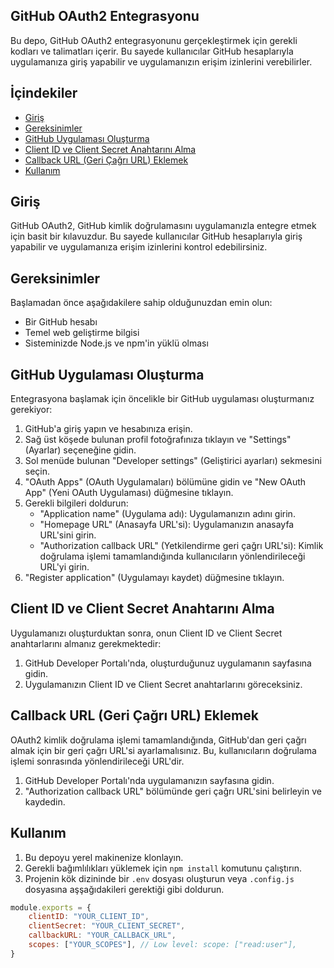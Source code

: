 ## GitHub OAuth2 Entegrasyonu

Bu depo, GitHub OAuth2 entegrasyonunu gerçekleştirmek için gerekli kodları ve talimatları içerir. Bu sayede kullanıcılar GitHub hesaplarıyla uygulamanıza giriş yapabilir ve uygulamanızın erişim izinlerini verebilirler.

## İçindekiler
- [Giriş](#giriş)
- [Gereksinimler](#gereksinimler)
- [GitHub Uygulaması Oluşturma](#github-uygulaması-oluşturma)
- [Client ID ve Client Secret Anahtarını Alma](#client-id-ve-client-secret-anahtarını-alma)
- [Callback URL (Geri Çağrı URL) Eklemek](#callback-url-geri-çağrı-url-eklemek)
- [Kullanım](#kullanım)

## Giriş

GitHub OAuth2, GitHub kimlik doğrulamasını uygulamanızla entegre etmek için basit bir kılavuzdur. Bu sayede kullanıcılar GitHub hesaplarıyla giriş yapabilir ve uygulamanıza erişim izinlerini kontrol edebilirsiniz.

## Gereksinimler

Başlamadan önce aşağıdakilere sahip olduğunuzdan emin olun:

- Bir GitHub hesabı
- Temel web geliştirme bilgisi
- Sisteminizde Node.js ve npm'in yüklü olması

## GitHub Uygulaması Oluşturma

Entegrasyona başlamak için öncelikle bir GitHub uygulaması oluşturmanız gerekiyor:

1. GitHub'a giriş yapın ve hesabınıza erişin.
2. Sağ üst köşede bulunan profil fotoğrafınıza tıklayın ve "Settings" (Ayarlar) seçeneğine gidin.
3. Sol menüde bulunan "Developer settings" (Geliştirici ayarları) sekmesini seçin.
4. "OAuth Apps" (OAuth Uygulamaları) bölümüne gidin ve "New OAuth App" (Yeni OAuth Uygulaması) düğmesine tıklayın.
5. Gerekli bilgileri doldurun:
   - "Application name" (Uygulama adı): Uygulamanızın adını girin.
   - "Homepage URL" (Anasayfa URL'si): Uygulamanızın anasayfa URL'sini girin.
   - "Authorization callback URL" (Yetkilendirme geri çağrı URL'si): Kimlik doğrulama işlemi tamamlandığında kullanıcıların yönlendirileceği URL'yi girin.
6. "Register application" (Uygulamayı kaydet) düğmesine tıklayın.

## Client ID ve Client Secret Anahtarını Alma

Uygulamanızı oluşturduktan sonra, onun Client ID ve Client Secret anahtarlarını almanız gerekmektedir:

1. GitHub Developer Portalı'nda, oluşturduğunuz uygulamanın sayfasına gidin.
2. Uygulamanızın Client ID ve Client Secret anahtarlarını göreceksiniz.

## Callback URL (Geri Çağrı URL) Eklemek

OAuth2 kimlik doğrulama işlemi tamamlandığında, GitHub'dan geri çağrı almak için bir geri çağrı URL'si ayarlamalısınız. Bu, kullanıcıların doğrulama işlemi sonrasında yönlendirileceği URL'dir.

1. GitHub Developer Portalı'nda uygulamanızın sayfasına gidin.
2. "Authorization callback URL" bölümünde geri çağrı URL'sini belirleyin ve kaydedin.

## Kullanım

1. Bu depoyu yerel makinenize klonlayın.
2. Gerekli bağımlılıkları yüklemek için `npm install` komutunu çalıştırın.
3. Projenin kök dizininde bir `.env` dosyası oluşturun veya `.config.js` dosyasına aşşağıdakileri gerektiği gibi doldurun.

```js
module.exports = {
    clientID: "YOUR_CLIENT_ID",
    clientSecret: "YOUR_CLIENT_SECRET",
    callbackURL: "YOUR_CALLBACK_URL",
    scopes: ["YOUR_SCOPES"], // Low level: scope: ["read:user"],
}
```
